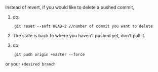 Instead of revert, if you would like to delete a pushed commit, 

1. do:

```git
    git reset --soft HEAD~2 //number of commit you want to delete
``` 

2. The state is back to where you haven't pushed yet, don't pull it.

3. do:
```git
    git push origin +master --force 
```
or your `+desired branch`
